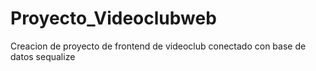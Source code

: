 # Proyecto_Videoclubweb
 Creacion de proyecto de frontend de videoclub conectado con base de datos sequalize

